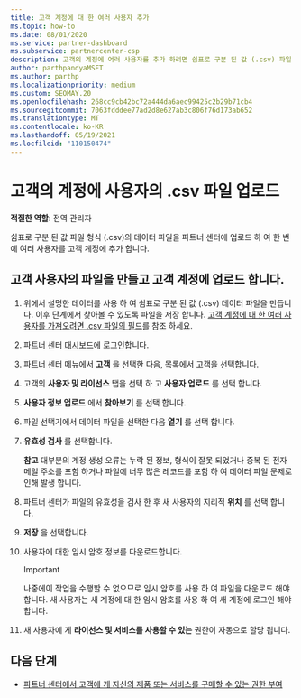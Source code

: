 ```yaml
---
title: 고객 계정에 대 한 여러 사용자 추가
ms.topic: how-to
ms.date: 08/01/2020
ms.service: partner-dashboard
ms.subservice: partnercenter-csp
description: 고객의 계정에 여러 사용자를 추가 하려면 쉼표로 구분 된 값 (.csv) 파일 형식을 사용 하 여 파트너 센터에 데이터 파일을 업로드 합니다.
author: parthpandyaMSFT
ms.author: parthp
ms.localizationpriority: medium
ms.custom: SEOMAY.20
ms.openlocfilehash: 268cc9cb42bc72a444da6aec99425c2b29b71cb4
ms.sourcegitcommit: 7063fdddee77ad2d8e627ab3c806f76d173ab652
ms.translationtype: MT
ms.contentlocale: ko-KR
ms.lasthandoff: 05/19/2021
ms.locfileid: "110150474"
---
```

# <a name="upload-a-csv-file-of-users-to-a-customers-account"></a>고객의 계정에 사용자의 .csv 파일 업로드


**적절한 역할**: 전역 관리자

쉼표로 구분 된 값 파일 형식 (.csv)의 데이터 파일을 파트너 센터에 업로드 하 여 한 번에 여러 사용자를 고객 계정에 추가 합니다. 

## <a name="create-the-file-of-customer-users-and-upload-to-customer-account"></a>고객 사용자의 파일을 만들고 고객 계정에 업로드 합니다.

1. 위에서 설명한 데이터를 사용 하 여 쉼표로 구분 된 값 (.csv) 데이터 파일을 만듭니다. 이후 단계에서 찾아볼 수 있도록 파일을 저장 합니다. [고객 계정에 대 한 여러 사용자를 가져오려면 .csv 파일의 필드](file-customer-users.md)를 참조 하세요. 

2. 파트너 센터 [대시보드](https://partner.microsoft.com/dashboard)에 로그인합니다.

3. 파트너 센터 메뉴에서 **고객** 을 선택한 다음, 목록에서 고객을 선택합니다.

4. 고객의 **사용자 및 라이선스** 탭을 선택 하 고 **사용자 업로드** 를 선택 합니다.

5. **사용자 정보 업로드** 에서 **찾아보기** 를 선택 합니다.

6. 파일 선택기에서 데이터 파일을 선택한 다음 **열기** 를 선택 합니다.

7. **유효성 검사** 를 선택합니다.

    **참고**  대부분의 계정 생성 오류는 누락 된 정보, 형식이 잘못 되었거나 중복 된 전자 메일 주소를 포함 하거나 파일에 너무 많은 레코드를 포함 하 여 데이터 파일 문제로 인해 발생 합니다.

8. 파트너 센터가 파일의 유효성을 검사 한 후 새 사용자의 지리적 **위치** 를 선택 합니다.
9. **저장** 을 선택합니다.
10. 사용자에 대한 임시 암호 정보를 다운로드합니다.

    >[!IMPORTANT]
    > 나중에이 작업을 수행할 수 없으므로 임시 암호를 사용 하 여 파일을 다운로드 해야 합니다. 새 사용자는 새 계정에 대 한 임시 암호를 사용 하 여 새 계정에 로그인 해야 합니다.

11. 새 사용자에 게 **라이선스 및 서비스를 사용할 수 있는** 권한이 자동으로 할당 됩니다. 

## <a name="next-steps"></a>다음 단계

- [파트너 센터에서 고객에 게 자신의 제품 또는 서비스를 구매할 수 있는 권한 부여](give-customers-permission.md)
